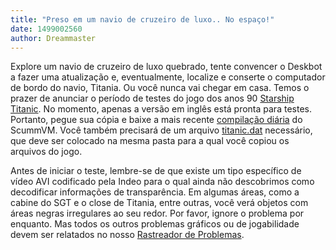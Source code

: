 ```yaml
---
title: "Preso em um navio de cruzeiro de luxo.. No espaço!"
date: 1499002560
author: Dreammaster
---
```


Explore um navio de cruzeiro de luxo quebrado, tente convencer o Deskbot a fazer uma atualização e, eventualmente, localize e conserte o computador de bordo do navio, Titania. Ou você nunca vai chegar em casa. Temos o prazer de anunciar o período de testes do jogo dos anos 90 [Starship Titanic](http://www.mobygames.com/game/starship-titanic). No momento, apenas a versão em inglês está pronta para testes. Portanto, pegue sua cópia e baixe a mais recente [compilação diária](/downloads/#daily) do ScummVM. Você também precisará de um arquivo [titanic.dat](https://github.com/scummvm/scummvm/blob/master/dists/engine-data/titanic.dat?raw=true) necessário, que deve ser colocado na mesma pasta para a qual você copiou os arquivos do jogo.

Antes de iniciar o teste, lembre-se de que existe um tipo específico de vídeo AVI codificado pela Indeo para o qual ainda não descobrimos como decodificar informações de transparência. Em algumas áreas, como a cabine do SGT e o close de Titania, entre outras, você verá objetos com áreas negras irregulares ao seu redor. Por favor, ignore o problema por enquanto. Mas todos os outros problemas gráficos ou de jogabilidade devem ser relatados no nosso [Rastreador de Problemas](https://bugs.scummvm.org/).
